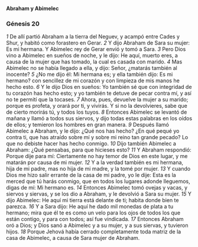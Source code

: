 #### Abraham y Abimelec

### Génesis 20

_1_ De allí partió Abraham a la tierra del Neguev, y acampó entre Cades y Shur, y habitó como forastero en Gerar. 
_2_ Y dijo Abraham de Sara su mujer: Es mi hermana. Y Abimelec rey de Gerar envió y tomó a Sara. 
_3_ Pero Dios vino a Abimelec en sueños de noche, y le dijo: He aquí, muerto eres, a causa de la mujer que has tomado, la cual es casada con marido. 
_4_ Mas Abimelec no se había llegado a ella, y dijo: Señor, ¿matarás también al inocente? 
_5_ ¿No me dijo él: Mi hermana es; y ella también dijo: Es mi hermano? con sencillez de mi corazón y con limpieza de mis manos he hecho esto. 
_6_ Y le dijo Dios en sueños: Yo también sé que con integridad de tu corazón has hecho esto; y yo también te detuve de pecar contra mí, y así no te permití que la tocases. 
_7_ Ahora, pues, devuelve la mujer a su marido; porque es profeta, y orará por ti, y vivirás. Y si no la devolvieres, sabe que de cierto morirás tú, y todos los tuyos. 
_8_ Entonces Abimelec se levantó de mañana y llamó a todos sus siervos, y dijo todas estas palabras en los oídos de ellos; y temieron los hombres en gran manera. 
_9_ Después llamó Abimelec a Abraham, y le dijo: ¿Qué nos has hecho? ¿En qué pequé yo contra ti, que has atraído sobre mí y sobre mi reino tan grande pecado? Lo que no debiste hacer has hecho conmigo. 
_10_ Dijo también Abimelec a Abraham: ¿Qué pensabas, para que hicieses esto? 
_11_ Y Abraham respondió: Porque dije para mí: Ciertamente no hay temor de Dios en este lugar, y me matarán por causa de mi mujer. 
_12_ Y a la verdad también es mi hermana, hija de mi padre, mas no hija de mi madre, y la tomé por mujer. 
_13_ Y cuando Dios me hizo salir errante de la casa de mi padre, yo le dije: Esta es la merced que tú harás conmigo, que en todos los lugares adonde lleguemos, digas de mí: Mi hermano es. 
_14_ Entonces Abimelec tomó ovejas y vacas, y siervos y siervas, y se los dio a Abraham, y le devolvió a Sara su mujer. 
_15_ Y dijo Abimelec: He aquí mi tierra está delante de ti; habita donde bien te parezca. 
_16_ Y a Sara dijo: He aquí he dado mil monedas de plata a tu hermano; mira que él te es como un velo para los ojos de todos los que están contigo, y para con todos; así fue vindicada. 
_17_ Entonces Abraham oró a Dios; y Dios sanó a Abimelec y a su mujer, y a sus siervas, y tuvieron hijos. 
_18_ Porque Jehová había cerrado completamente toda matriz de la casa de Abimelec, a causa de Sara mujer de Abraham. 


